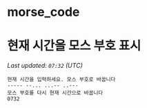 # morse_code
# 현재 시간을 모스 부호 표시
<!-- MORSE_TIME_START -->
_Last updated: `07:32` (UTC)_

```
현재 시간을 입력하세요. 모스 부호로 바꿉니다
----- --... ...-- ..---
모스 부호를 다시 현재 시간으로 바꿉니다
0732
```
<!-- MORSE_TIME_END -->
